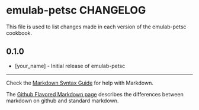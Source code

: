 emulab-petsc CHANGELOG
======================

This file is used to list changes made in each version of the emulab-petsc cookbook.

0.1.0
-----
- [your_name] - Initial release of emulab-petsc

- - -
Check the [Markdown Syntax Guide](http://daringfireball.net/projects/markdown/syntax) for help with Markdown.

The [Github Flavored Markdown page](http://github.github.com/github-flavored-markdown/) describes the differences between markdown on github and standard markdown.

